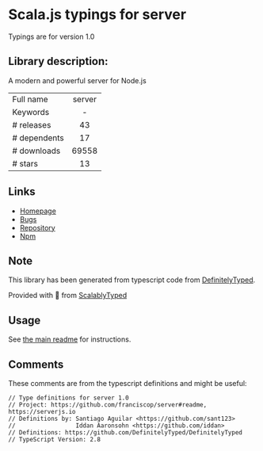 
# Scala.js typings for server

Typings are for version 1.0

## Library description:
A modern and powerful server for Node.js

|                    |                 |
| ------------------ | :-------------: |
| Full name          | server |
| Keywords           | - |
| # releases         | 43 |
| # dependents       | 17 |
| # downloads        | 69558 |
| # stars            | 13 |

## Links
- [Homepage](https://serverjs.io/)
- [Bugs](https://github.com/franciscop/server/issues)
- [Repository](https://github.com/franciscop/server)
- [Npm](https://www.npmjs.com/package/server)
    


## Note
This library has been generated from typescript code from [DefinitelyTyped](https://definitelytyped.org).

Provided with :purple_heart: from [ScalablyTyped](https://github.com/oyvindberg/ScalablyTyped)

## Usage
See [the main readme](../../readme.md) for instructions.

## Comments

These comments are from the typescript definitions and might be useful:
```
// Type definitions for server 1.0
// Project: https://github.com/franciscop/server#readme, https://serverjs.io
// Definitions by: Santiago Aguilar <https://github.com/sant123>
//                 Iddan Aaronsohn <https://github.com/iddan>
// Definitions: https://github.com/DefinitelyTyped/DefinitelyTyped
// TypeScript Version: 2.8

```

